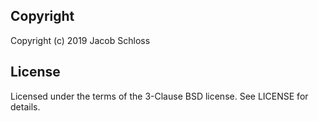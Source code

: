 ## Copyright

Copyright (c) 2019 Jacob Schloss

## License

Licensed under the terms of the 3-Clause BSD license. See LICENSE for details.